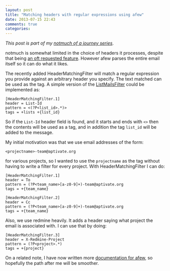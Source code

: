 ```yaml
---
layout: post
title: "Matching headers with regular expressions using afew"
date: 2013-07-15 22:43
comments: true
categories: 
---
```

*This post is part of my [notmuch of a journey series](/blog/2013/03/notmuch/)*.

notmuch is somewhat limited in the choice of headers it processes, despite that being [an oft requested feature](http://notmuchmail.org/pipermail/notmuch/2012/012501.html).  However afew parses the entire email itself so it can do what it likes.

The recently added HeaderMatchingFilter will match a regular expression you provide against an arbitrary header you specify.  The text matched can be used as the tag.  A simple version of the [ListMailsFilter](https://afew.readthedocs.org/en/latest/filters.html#listmailsfilter) could be implemented as:

    [HeaderMatchingFilter.1]
    header = List-Id
    pattern = <(?P<list_id>.*)>
    tags = +lists +{list_id}

So if the `List-Id` header field is found, and it starts and ends with `<>` then the contents will be used as a tag, and in addition the tag `list_id` will be added to the message.

My initial motivation was that we use email addresses of the form:

    <projectname>-team@aptivate.org

for various projects, so I wanted to use the `projectname` as the tag without having to write a filter for every project.  With HeaderMatchingFilter I can do:

    [HeaderMatchingFilter.1]
    header = To
    pattern = (?P<team_name>[a-z0-9]+)-team@aptivate.org
    tags = +{team_name}

    [HeaderMatchingFilter.2]
    header = Cc
    pattern = (?P<team_name>[a-z0-9]+)-team@aptivate.org
    tags = +{team_name}

Also, we use redmine heavily.  It adds a header saying what project the email is associated with.  I can use that by doing:

    [HeaderMatchingFilter.3]
    header = X-Redmine-Project
    pattern = (?P<project>.*)
    tags = +{project}

On a related note, I have now written more [documentation for afew](https://afew.readthedocs.org/en/latest/manual.html), so hopefully the path after me will be smoother.

